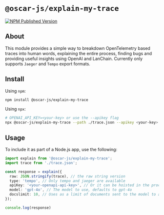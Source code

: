 # `@oscar-js/explain-my-trace`

[![NPM Published Version][npm-img]][npm-url]

## About

This module provides a simple way to breakdown OpenTelemetry based traces into human words, explaining the entire process, finding bugs and providing useful insights using OpenAI and LanChain. Currently only supports `Jaeger` and `Tempo` export formats.

## Install

Using `npm`:

```bash
npm install @oscar-js/explain-my-trace
```

Using `npx`:

```bash
# OPENAI_API_KEY=<your-key> or use the --apikey flag
npx @oscar-js/explain-my-trace --path ./trace.json --apikey <your-key> --model "gpt-4o" --type jaeger/tempo --docslimit 10 --format pretty
```

## Usage

To include it as part of a Node.js app, use the following:

```typescript
import explain from '@oscar-js/explain-my-trace';
import trace from './trace.json';

const response = explain({
  raw: JSON.stringify(trace), // the raw string version
  type: 'tempo', // Only tempo and jaeger are available
  apiKey: '<your-openapi-api-key>', // Or it can be hoisted in the process.env as OPENAI_API_KEY
  model: 'gpt-4o', // The model to use, defaults to gpt-4o
  docslimit: 10, // Uses as a limit of documents sent to the model to avoid expensive queries $$$, defaults to 100
});

console.log(response)
```

[npm-url]: https://www.npmjs.com/package/@oscar-js/explain-my-trace
[npm-img]: https://badge.fury.io/js/%40oscar-js%2Fexplain-my-trace.svg

